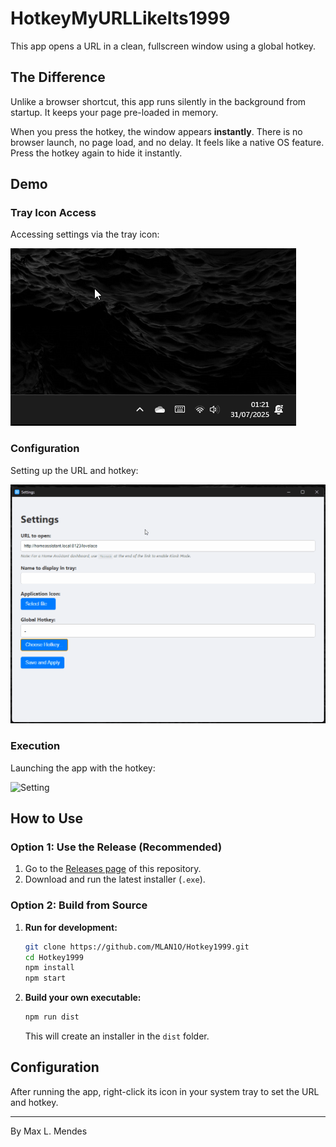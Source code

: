 # HotkeyMyURLLikeIts1999

This app opens a URL in a clean, fullscreen window using a global hotkey.

## The Difference

Unlike a browser shortcut, this app runs silently in the background from startup. It keeps your page pre-loaded in memory.

When you press the hotkey, the window appears **instantly**. There is no browser launch, no page load, and no delay. It feels like a native OS feature. Press the hotkey again to hide it instantly.

## Demo

### Tray Icon Access  
Accessing settings via the tray icon:

![Tray Icon](demo/TrayIcon.gif)

### Configuration  
Setting up the URL and hotkey:

<img src="demo/Setting.gif" alt="Setting" width="700" />

### Execution  
Launching the app with the hotkey:

<img src="demo/Execution.gif" alt="Setting" width="700" />

## How to Use

### Option 1: Use the Release (Recommended)

1. Go to the [Releases page](https://github.com/MLAN1O/Hotkey1999/releases) of this repository.  
2. Download and run the latest installer (`.exe`).

### Option 2: Build from Source

1.  **Run for development:**
    ```bash
    git clone https://github.com/MLAN1O/Hotkey1999.git
    cd Hotkey1999
    npm install
    npm start
    ```

2.  **Build your own executable:**
    ```bash
    npm run dist
    ```
    This will create an installer in the `dist` folder.

## Configuration

After running the app, right-click its icon in your system tray to set the URL and hotkey.

---

By Max L. Mendes
